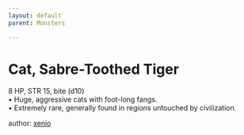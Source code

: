 ```yaml
---
layout: default
parent: Monsters 

--- 
```

# Cat, Sabre-Toothed Tiger
8 HP, STR 15, bite (d10)  
• Huge, aggressive cats with foot-long fangs.  
• Extremely rare, generally found in regions untouched by civilization.  





author: [xenio](https://xenioinabottle.blogspot.com/2021/02/classic-monsters-for-cairnito-part-1.html) 


